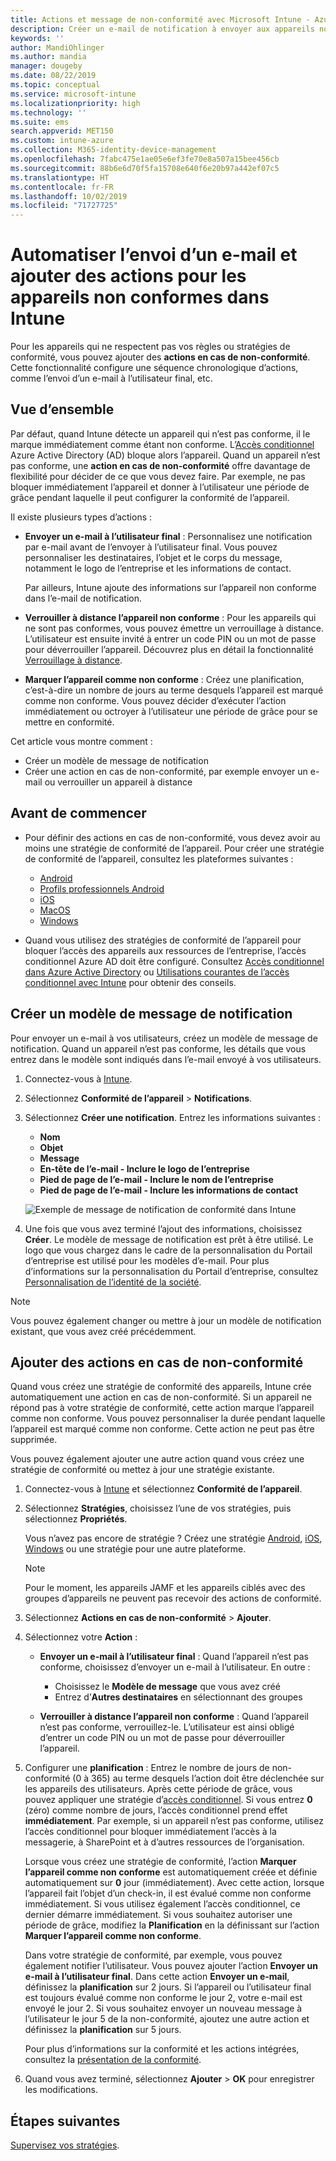 ```yaml
---
title: Actions et message de non-conformité avec Microsoft Intune - Azure | Microsoft Docs
description: Créer un e-mail de notification à envoyer aux appareils non conformes. Ajoutez des actions après qu’un appareil a été marqué comme non conforme, par exemple ajoutez une période de grâce pour la conformité, ou créez une planification afin de bloquer l’accès jusqu’à ce que l’appareil soit conforme. Effectuez ces opérations à l’aide de Microsoft Intune dans Azure.
keywords: ''
author: MandiOhlinger
ms.author: mandia
manager: dougeby
ms.date: 08/22/2019
ms.topic: conceptual
ms.service: microsoft-intune
ms.localizationpriority: high
ms.technology: ''
ms.suite: ems
search.appverid: MET150
ms.custom: intune-azure
ms.collection: M365-identity-device-management
ms.openlocfilehash: 7fabc475e1ae05e6ef3fe70e8a507a15bee456cb
ms.sourcegitcommit: 88b6e6d70f5fa15708e640f6e20b97a442ef07c5
ms.translationtype: HT
ms.contentlocale: fr-FR
ms.lasthandoff: 10/02/2019
ms.locfileid: "71727725"
---
```

# <a name="automate-email-and-add-actions-for-noncompliant-devices-in-intune"></a>Automatiser l’envoi d’un e-mail et ajouter des actions pour les appareils non conformes dans Intune

Pour les appareils qui ne respectent pas vos règles ou stratégies de conformité, vous pouvez ajouter des **actions en cas de non-conformité**. Cette fonctionnalité configure une séquence chronologique d’actions, comme l’envoi d’un e-mail à l’utilisateur final, etc.

## <a name="overview"></a>Vue d’ensemble

Par défaut, quand Intune détecte un appareil qui n’est pas conforme, il le marque immédiatement comme étant non conforme. L’[Accès conditionnel](https://docs.microsoft.com/azure/active-directory/active-directory-conditional-access-azure-portal) Azure Active Directory (AD) bloque alors l’appareil. Quand un appareil n’est pas conforme, une **action en cas de non-conformité** offre davantage de flexibilité pour décider de ce que vous devez faire. Par exemple, ne pas bloquer immédiatement l’appareil et donner à l’utilisateur une période de grâce pendant laquelle il peut configurer la conformité de l’appareil.

Il existe plusieurs types d’actions :

- **Envoyer un e-mail à l’utilisateur final** : Personnalisez une notification par e-mail avant de l’envoyer à l’utilisateur final. Vous pouvez personnaliser les destinataires, l’objet et le corps du message, notamment le logo de l’entreprise et les informations de contact.

    Par ailleurs, Intune ajoute des informations sur l’appareil non conforme dans l’e-mail de notification.

- **Verrouiller à distance l’appareil non conforme** : Pour les appareils qui ne sont pas conformes, vous pouvez émettre un verrouillage à distance. L’utilisateur est ensuite invité à entrer un code PIN ou un mot de passe pour déverrouiller l’appareil. Découvrez plus en détail la fonctionnalité [Verrouillage à distance](../remote-actions/device-remote-lock.md). 

- **Marquer l’appareil comme non conforme** : Créez une planification, c’est-à-dire un nombre de jours au terme desquels l’appareil est marqué comme non conforme. Vous pouvez décider d’exécuter l’action immédiatement ou octroyer à l’utilisateur une période de grâce pour se mettre en conformité.

Cet article vous montre comment :

- Créer un modèle de message de notification
- Créer une action en cas de non-conformité, par exemple envoyer un e-mail ou verrouiller un appareil à distance


## <a name="before-you-begin"></a>Avant de commencer

- Pour définir des actions en cas de non-conformité, vous devez avoir au moins une stratégie de conformité de l’appareil. Pour créer une stratégie de conformité de l’appareil, consultez les plateformes suivantes :

  - [Android](compliance-policy-create-android.md)
  - [Profils professionnels Android](compliance-policy-create-android-for-work.md)
  - [iOS](compliance-policy-create-ios.md)
  - [MacOS](compliance-policy-create-mac-os.md)
  - [Windows](compliance-policy-create-windows.md)

- Quand vous utilisez des stratégies de conformité de l’appareil pour bloquer l’accès des appareils aux ressources de l’entreprise, l’accès conditionnel Azure AD doit être configuré. Consultez [Accès conditionnel dans Azure Active Directory](https://docs.microsoft.com/azure/active-directory/active-directory-conditional-access-azure-portal) ou [Utilisations courantes de l’accès conditionnel avec Intune](conditional-access-intune-common-ways-use.md) pour obtenir des conseils.

## <a name="create-a-notification-message-template"></a>Créer un modèle de message de notification

Pour envoyer un e-mail à vos utilisateurs, créez un modèle de message de notification. Quand un appareil n’est pas conforme, les détails que vous entrez dans le modèle sont indiqués dans l’e-mail envoyé à vos utilisateurs.

1. Connectez-vous à [Intune](https://go.microsoft.com/fwlink/?linkid=2090973).
2. Sélectionnez **Conformité de l’appareil** > **Notifications**.
3. Sélectionnez **Créer une notification**. Entrez les informations suivantes :

   - **Nom**
   - **Objet**
   - **Message**
   - **En-tête de l’e-mail - Inclure le logo de l’entreprise**
   - **Pied de page de l’e-mail - Inclure le nom de l’entreprise**
   - **Pied de page de l’e-mail - Inclure les informations de contact**

   ![Exemple de message de notification de conformité dans Intune](./media/actions-for-noncompliance/actionsfornoncompliance-1.PNG)

4. Une fois que vous avez terminé l’ajout des informations, choisissez **Créer**. Le modèle de message de notification est prêt à être utilisé. Le logo que vous chargez dans le cadre de la personnalisation du Portail d’entreprise est utilisé pour les modèles d’e-mail. Pour plus d’informations sur la personnalisation du Portail d’entreprise, consultez [Personnalisation de l’identité de la société](../apps/company-portal-app.md#company-identity-branding-customization).

> [!NOTE]
> Vous pouvez également changer ou mettre à jour un modèle de notification existant, que vous avez créé précédemment.

## <a name="add-actions-for-noncompliance"></a>Ajouter des actions en cas de non-conformité

Quand vous créez une stratégie de conformité des appareils, Intune crée automatiquement une action en cas de non-conformité. Si un appareil ne répond pas à votre stratégie de conformité, cette action marque l’appareil comme non conforme. Vous pouvez personnaliser la durée pendant laquelle l’appareil est marqué comme non conforme. Cette action ne peut pas être supprimée.

Vous pouvez également ajouter une autre action quand vous créez une stratégie de conformité ou mettez à jour une stratégie existante. 

1. Connectez-vous à [Intune](https://go.microsoft.com/fwlink/?linkid=2090973) et sélectionnez **Conformité de l’appareil**.
2. Sélectionnez **Stratégies**, choisissez l’une de vos stratégies, puis sélectionnez **Propriétés**. 

    Vous n’avez pas encore de stratégie ? Créez une stratégie [Android](compliance-policy-create-android.md), [iOS](compliance-policy-create-ios.md), [Windows](compliance-policy-create-windows.md) ou une stratégie pour une autre plateforme.
  
    > [!NOTE]
    > Pour le moment, les appareils JAMF et les appareils ciblés avec des groupes d’appareils ne peuvent pas recevoir des actions de conformité.

3. Sélectionnez **Actions en cas de non-conformité** > **Ajouter**.
4. Sélectionnez votre **Action** : 

    - **Envoyer un e-mail à l’utilisateur final** : Quand l’appareil n’est pas conforme, choisissez d’envoyer un e-mail à l’utilisateur. En outre : 
    
         - Choisissez le **Modèle de message** que vous avez créé
         - Entrez d’**Autres destinataires** en sélectionnant des groupes
    
    - **Verrouiller à distance l’appareil non conforme** : Quand l’appareil n’est pas conforme, verrouillez-le. L’utilisateur est ainsi obligé d’entrer un code PIN ou un mot de passe pour déverrouiller l’appareil. 
    
5. Configurer une **planification** : Entrez le nombre de jours de non-conformité (0 à 365) au terme desquels l’action doit être déclenchée sur les appareils des utilisateurs. Après cette période de grâce, vous pouvez appliquer une stratégie d’[accès conditionnel](conditional-access-intune-common-ways-use.md). Si vous entrez **0** (zéro) comme nombre de jours, l’accès conditionnel prend effet **immédiatement**. Par exemple, si un appareil n’est pas conforme, utilisez l’accès conditionnel pour bloquer immédiatement l’accès à la messagerie, à SharePoint et à d’autres ressources de l’organisation.

    Lorsque vous créez une stratégie de conformité, l’action **Marquer l’appareil comme non conforme** est automatiquement créée et définie automatiquement sur **0** jour (immédiatement). Avec cette action, lorsque l’appareil fait l’objet d’un check-in, il est évalué comme non conforme immédiatement. Si vous utilisez également l’accès conditionnel, ce dernier démarre immédiatement. Si vous souhaitez autoriser une période de grâce, modifiez la **Planification** en la définissant sur l’action **Marquer l’appareil comme non conforme**.
    
    Dans votre stratégie de conformité, par exemple, vous pouvez également notifier l’utilisateur. Vous pouvez ajouter l’action **Envoyer un e-mail à l’utilisateur final**. Dans cette action **Envoyer un e-mail**, définissez la **planification** sur 2 jours. Si l’appareil ou l’utilisateur final est toujours évalué comme non conforme le jour 2, votre e-mail est envoyé le jour 2. Si vous souhaitez envoyer un nouveau message à l’utilisateur le jour 5 de la non-conformité, ajoutez une autre action et définissez la **planification** sur 5 jours.

    Pour plus d’informations sur la conformité et les actions intégrées, consultez la [présentation de la conformité](device-compliance-get-started.md).

6. Quand vous avez terminé, sélectionnez **Ajouter** > **OK** pour enregistrer les modifications.

## <a name="next-steps"></a>Étapes suivantes

[Supervisez vos stratégies](compliance-policy-monitor.md).
